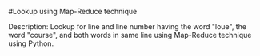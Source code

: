 #Lookup using Map-Reduce technique

Description: Lookup for line and line number having the word "loue", the word "course", and both words in same line using Map-Reduce technique using Python.
